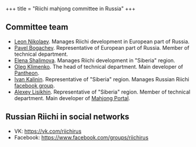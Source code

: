 +++
title = "Riichi mahjong committee in Russia"
+++

## Committee team

- [Leon Nikolaev](https://www.facebook.com/yka.nikolaev). Manages Riichi development in European
  part of Russia.
- [Pavel Bogachev](https://www.facebook.com/pavel.bogachev.9803). Representative of European part of
  Russia. Member of technical department.
- [Elena Shalimova](https://www.facebook.com/profile.php?id=100008219737188). Manages Riichi
  development in "Siberia" region.
- [Oleg Klimenko](www.facebook.com/oleg.klimenko.5895). The head of technical department. Main
  developer of [Pantheon](https://mahjongpantheon.github.io/about/).
- [Ivan Kalinin](www.facebook.com/kudesnikivan). Representative of "Siberia" region. Manages Russian
  Riichi <a href="" target="_blank"></a>[facebook group](https://www.facebook.com/groups/riichirus).
- [Alexey Lisikhin](https://www.facebook.com/lisikhin). Representative of "Siberia" region. Member
  of technical department. Main developer of [Mahjong Portal](https://mahjong.click).

## Russian Riichi in social networks

- VK: https://vk.com/riichirus
- Facebook: https://www.facebook.com/groups/riichirus
